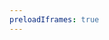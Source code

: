 ```yaml
---
preloadIframes: true  
---
```

<!-- .slide: data-background-iframe='https://weread.qq.com' data-background-interactive -->